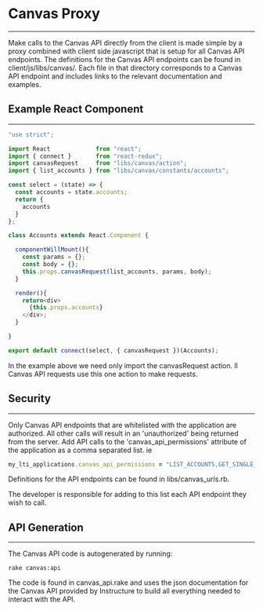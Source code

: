 # Canvas Proxy
-------------------------------

Make calls to the Canvas API directly from the client is made simple by a proxy combined with client side javascript that is setup for all Canvas API endpoints.
The definitions for the Canvas API endpoints can be found in client/js/libs/canvas/. Each file in that directory corresponds to a Canvas API endpoint and
includes links to the relevant documentation and examples.


## Example React Component
-------------------------------

```javascript
"use strict";

import React             from "react";
import { connect }       from "react-redux";
import canvasRequest     from "libs/canvas/action";
import { list_accounts } from "libs/canvas/constants/accounts";

const select = (state) => {
  const accounts = state.accounts;
  return {
    accounts
  }
};

class Accounts extends React.Component {

  componentWillMount(){
    const params = {};
    const body = {};
    this.props.canvasRequest(list_accounts, params, body);
  }

  render(){
    return<div>
      {this.props.accounts}
    </div>;
  }

}

export default connect(select, { canvasRequest })(Accounts);
```

In the example above we need only import the canvasRequest action. ll Canvas API requests use this
one action to make requests.


## Security
-------------------------------
Only Canvas API endpoints that are whitelisted with the application are authorized. All other calls will result
in an 'unauthorized' being returned from the server. Add API calls to the 'canvas_api_permissions' attribute
of the application as a comma separated list. ie

```ruby
my_lti_applications.canvas_api_permissions = "LIST_ACCOUNTS,GET_SINGLE_ACCOUNT"
```

Definitions for the API endpoints can be found in libs/canvas_urls.rb.

The developer is responsible for adding to this list each API endpoint they wish to call.


## API Generation
-------------------------------
The Canvas API code is autogenerated by running:

  `rake canvas:api`

The code is found in canvas_api.rake and uses the json documentation for the Canvas API provided by
Instructure to build all everything needed to interact with the API.
